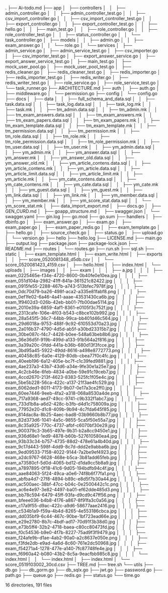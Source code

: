 .
├── Ai-todo.md
├── app
│   ├── controllers
│   │   ├── admin_controller.go
│   │   ├── admin_controller_test.go
│   │   ├── csv_import_controller.go
│   │   ├── csv_import_controller_test.go
│   │   ├── export_controller.go
│   │   ├── export_controller_test.go
│   │   ├── hello.go
│   │   ├── main_test.go
│   │   ├── role_controller.go
│   │   ├── role_controller_test.go
│   │   ├── status_controller.go
│   │   └── task_controller.go
│   ├── models
│   │   ├── admin.go
│   │   ├── exam_answer.go
│   │   └── role.go
│   └── services
│       ├── admin_service.go
│       ├── admin_service_test.go
│       ├── csv_importer.go
│       ├── csv_importer_test.go
│       ├── export_answer_service.go
│       ├── export_answer_service_test.go
│       ├── main_test.go
│       ├── mock_user_pool.go
│       ├── mock_user_pool_test.go
│       ├── redis_cleaner.go
│       ├── redis_cleaner_test.go
│       ├── redis_importer.go
│       ├── redis_importer_test.go
│       ├── redis_writer.go
│       ├── redis_writer_test.go
│       ├── role_service.go
│       ├── role_service_test.go
│       └── task_runner.go
├── ARCHITECTURE.md
├── auth
│   ├── auth.go
│   ├── middleware.go
│   └── permission.go
├── config
│   └── config.go
├── docs
│   ├── data
│   │   ├── full_schema_and_data.sql
│   │   ├── task.data.sql
│   │   ├── task_log.data.sql
│   │   ├── task_log.mk
│   │   ├── task.mk
│   │   ├── tm_admin.data.sql
│   │   ├── tm_admin.mk
│   │   ├── tm_exam_answers.data.sql
│   │   ├── tm_exam_answers.mk
│   │   ├── tm_exam_papers.data.sql
│   │   ├── tm_exam_papers.mk
│   │   ├── tm_exam_template.data.sql
│   │   ├── tm_exam_template.mk
│   │   ├── tm_permission.data.sql
│   │   ├── tm_permission.mk
│   │   ├── tm_role.data.sql
│   │   ├── tm_role.mk
│   │   ├── tm_role_permission.data.sql
│   │   ├── tm_role_permission.mk
│   │   ├── tm_user.data.sql
│   │   ├── tm_user.mk
│   │   ├── ym_admin.data.sql
│   │   ├── ym_admin.mk
│   │   ├── ym_answer.data.sql
│   │   ├── ym_answer.mk
│   │   ├── ym_answer_old.data.sql
│   │   ├── ym_answer_old.mk
│   │   ├── ym_article_contens.data.sql
│   │   ├── ym_article_contens.mk
│   │   ├── ym_article.data.sql
│   │   ├── ym_article_limit.data.sql
│   │   ├── ym_article_limit.mk
│   │   ├── ym_article.mk
│   │   ├── ym_cate_contens.data.sql
│   │   ├── ym_cate_contens.mk
│   │   ├── ym_cate.data.sql
│   │   ├── ym_cate.mk
│   │   ├── ym_guest.data.sql
│   │   ├── ym_guest.mk
│   │   ├── ym_link.data.sql
│   │   ├── ym_link.mk
│   │   ├── ym_member.data.sql
│   │   ├── ym_member.mk
│   │   ├── ym_score_stat.data.sql
│   │   └── ym_score_stat.mk
│   ├── data_import_export.md
│   ├── docs.go
│   ├── GEN_CURD.md
│   ├── goapp_structure.md
│   ├── swagger.json
│   └── swagger.yaml
├── gin.log
├── go.mod
├── go.sum
├── handlers
│   ├── dbinfo.go
│   ├── exam_answer.go
│   ├── exam.go
│   ├── exam_paper.go
│   ├── exam_paper_redis.go
│   ├── exam_template.go
│   ├── hello.go
│   ├── source_check.go
│   ├── status.go
│   ├── upload.go
│   └── version.go
├── hello
├── hello.log
├── LICENSE.md
├── main.go
├── output.log
├── package.json
├── package-lock.json
├── README.md
├── routes
│   └── routes.go
├── run.sh
├── sql.sh
├── static
│   ├── exam_template.html
│   ├── exam_write.html
│   ├── exports
│   │   ├── score_0520081348_d5db.csv
│   │   └── score_0520081423_4159.csv
│   ├── hello.html
│   ├── index.html
│   └── uploads
│       ├── images
│       │   ├── exam
│       │   │   ├── a.jpg
│       │   │   ├── exam_0225465e-f34e-4720-8600-0b40fe0e10ea.jpg
│       │   │   ├── exam_051d104a-2982-41ff-841a-361521c82422.jpg
│       │   │   ├── exam_0915fe55-2288-467b-a743-513bfec7978f.jpg
│       │   │   ├── exam_0dc70d79-ba26-498f-aca2-a335e81fabf8.png
│       │   │   ├── exam_0ef1fe02-6a46-4a41-aaae-43531430ca6b.jpg
│       │   │   ├── exam_1f9402d3-026b-42eb-bb01-7fb00dae5114.jpg
│       │   │   ├── exam_2010e39a-6859-4af1-8361-e0105f3c752f.jpg
│       │   │   ├── exam_2313cafe-106e-4f03-b543-c8bce102b992.jpg
│       │   │   ├── exam_28a545f5-36c7-44bb-99ca-bb401d46c564.jpg
│       │   │   ├── exam_29d6018a-9753-488f-9c92-610553d70a23.jpg
│       │   │   ├── exam_2a016b37-4790-4d5d-ab5f-a30bd23315b7.jpg
│       │   │   ├── exam_30be087c-f4c7-4428-b0ee-548a63beb8b6.jpg
│       │   │   ├── exam_36e36d5f-919b-499d-a133-91b564a2f816.jpg
│       │   │   ├── exam_3a39a20c-0fdd-441a-b36b-680d13f3fcce.jpg
│       │   │   ├── exam_3bd95a45-5922-49dd-8616-a498e8772773.png
│       │   │   ├── exam_40458c85-6a0e-4129-80db-cbea77f0c4fc.jpg
│       │   │   ├── exam_40eeb196-6a12-405e-bc7f-c1c39fed9881.jpg
│       │   │   ├── exam_4ae237a3-43b7-43d6-a34e-9fe30e1a25e7.jpg
│       │   │   ├── exam_4c2cb46e-6feb-4834-a0be-59e91c19ceb7.jpg
│       │   │   ├── exam_4ccd2670-213f-4623-8383-525fc1f05e4c.jpg
│       │   │   ├── exam_5be5b228-56ca-422c-a137-21f3ae4fc529.jpg
│       │   │   ├── exam_6062ded1-8011-4173-9b07-0e17a3ce2ff0.jpg
│       │   │   ├── exam_60ee7446-9eeb-4fa2-a318-068a8530a4de.png
│       │   │   ├── exam_717a9368-aed7-49cc-9741-c9b332f1abc7.jpg
│       │   │   ├── exam_733d1b8a-a6d2-428c-b3fb-d4d1c758009a.jpg
│       │   │   ├── exam_77952e20-d1c8-409b-9b94-4c7fda645f85.jpg
│       │   │   ├── exam_814dac8a-8b25-4aec-bad8-03b9660b8b77.jpg
│       │   │   ├── exam_82d373d6-1041-4a5c-9855-5ca5f50e55a7.jpg
│       │   │   ├── exam_8c35a925-770c-4737-afbf-c6070bf30e29.jpg
│       │   │   ├── exam_900379c3-3b65-497e-9b31-b2a8cc9450e1.jpg
│       │   │   ├── exam_936d68e1-1ed9-4878-b60b-527610580ea4.jpg
│       │   │   ├── exam_93b33c34-b757-4735-88d2-478e61a4b40d.jpg
│       │   │   ├── exam_9c17d443-598f-4dd9-8c7d-ddd2e9abba6b.jpg
│       │   │   ├── exam_9ed09533-7158-4022-9144-7a2be9ef4923.jpg
│       │   │   ├── exam_a2dc9767-6628-468e-b5ca-3b81add65feb.jpg
│       │   │   ├── exam_a73580cf-5d0d-4065-bd12-d1da9cc5b8a9.jpg
│       │   │   ├── exam_a7897895-0f18-41c6-9d05-194bdfb94c4f.jpg
│       │   │   ├── exam_aae84063-5f24-49ca-a0e6-74f8b6f77fa1.png
│       │   │   ├── exam_abfba4d7-27f8-4894-b89c-e8d5f7b30a44.jpg
│       │   │   ├── exam_ac500aec-38bf-47cc-b04c-0e2500442c1c.png
│       │   │   ├── exam_ac6e4e97-3e82-4497-ba01-ef62dde485d3.png
│       │   │   ├── exam_bb78c594-6479-45ff-93fa-d9cd9c47ff56.png
│       │   │   ├── exam_bfeee036-b4b8-4176-a867-8f91fa3c0a56.jpg
│       │   │   ├── exam_c17a9f55-d9ac-422c-a9d6-58677aae2416.jpg
│       │   │   ├── exam_c534b1a9-f59a-4b4d-8265-4e553186cbca.jpg
│       │   │   ├── exam_dd035bf9-6c44-467c-90be-1bf723ead66e.jpg
│       │   │   ├── exam_e29e2780-8b7c-4bdf-ad17-70d91f3b38d0.jpg
│       │   │   ├── exam_e73b5ff4-32b2-4718-baea-c80cc80473fd.jpg
│       │   │   ├── exam_f0c54536-b9e0-4f7b-8227-75ad9f3f9479.jpg
│       │   │   ├── exam_f24afe9b-d1ae-4ab2-90a0-a2c8637e050e.png
│       │   │   ├── exam_f3fde2db-e9ad-4a6d-8c60-761e2dc50968.jpg
│       │   │   ├── exam_f54271a4-1278-477e-a140-7fc87748fe4e.jpg
│       │   │   ├── exam_f6960a42-b080-43b2-8c5a-9eacfbb985c8.jpg
│       │   │   └── index.html
│       │   └── index.html
│       ├── index.html
│       └── score_0519103002_30cd.csv
├── TREE.md
├── tree.sh
└── utils
    ├── db.go
    ├── db_gorm.go
    ├── db_sqlx.go
    ├── jwt.go
    ├── password.go
    ├── path.go
    ├── queue.go
    ├── redis.go
    ├── status.go
    └── time.go

16 directories, 191 files
